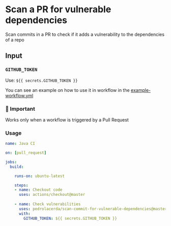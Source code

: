 # Scan a PR for vulnerable dependencies
Scan commits in a PR to check if it adds a vulnerability to the dependencies of a repo

## Input
### `GITHUB_TOKEN`
Use: `${{ secrets.GITHUB_TOKEN }}`

You can see an example on how to use it in workflow in the [example-workflow.yml](https://github.com/pedrolacerda/pr-with-vulnerable-dependencies/blob/master/.github/workflows/example-workflow.yml)

### 🚨 Important
Works only when a workflow is triggered by a Pull Request

### Usage

``` yml
name: Java CI

on: [pull_request]

jobs:
  build:

    runs-on: ubuntu-latest

    steps:
    - name: Checkout code
      uses: actions/checkout@master
    
    - name: Check vulnerabilities
      uses: pedrolacerda/scan-commit-for-vulnerable-dependencies@master
      with:
        GITHUB_TOKEN: ${{ secrets.GITHUB_TOKEN }}
```
